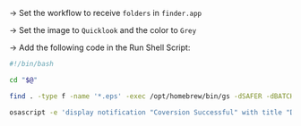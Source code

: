 → Set the workflow to receive `folders` in `finder.app`

→ Set the image to `Quicklook` and the color to `Grey`

→ Add the following code in the Run Shell Script: 

```sh
#!/bin/bash

cd "$@"

find . -type f -name '*.eps' -exec /opt/homebrew/bin/gs -dSAFER -dBATCH -dNOPAUSE -dEPSCrop -sDEVICE=png16m -r600 "-sOutputFile={}.png" {} \;

osascript -e 'display notification "Coversion Successful" with title "Done!"'
```

